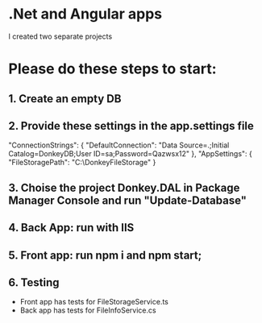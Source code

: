 # .Net and Angular apps 

I created two separate projects

# Please do these steps to start:

## 1. Create an empty DB

## 2. Provide these settings in the app.settings file

&quot;ConnectionStrings&quot;: {
&quot;DefaultConnection&quot;: &quot;Data Source=.;Initial Catalog=DonkeyDB;User ID=sa;Password=Qazwsx12&quot;
},
&quot;AppSettings&quot;: {
&quot;FileStoragePath&quot;: &quot;C:\\DonkeyFileStorage&quot;
}
## 3. Choise the project Donkey.DAL in Package Manager Console and run &quot;Update-Database&quot;

## 4. Back App: run with IIS
## 5. Front app: run npm i and npm start;

## 6. Testing
- Front app has tests for FileStorageService.ts
- Back app has tests for FileInfoService.cs

